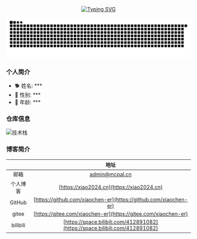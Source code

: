 <div align="center">
  <a href="https://blog.sunguoqi.com/">
    <img src="https://readme-typing-svg.demolab.com?font=Fira+Code&pause=1000&color=024EF7&width=435&lines=Hello World！&center=true&size=27" alt="Typing SVG" />
  </a>
</div>

![](https://raw.githubusercontent.com/xiaochen-er/xiaochen-er/output/github-contribution-grid-snake.svg)

### 个人简介
- 🐕 姓名: ***
- 👦 性别: ***
- 🧭 年龄: ***

### 仓库信息
![技术栈](https://github-readme-stats.vercel.app/api/top-langs/?username=xiaochen-er&layout=compact&theme=tokyonight)   

### 博客简介

| | 地址 |
| :----:| :----: | 
| 邮箱 | admin@mcpal.cn |
| 个人博客 | [https://xiao2024.cn](https://xiao2024.cn) | 
| GitHub|[https://github.com/xiaochen-er](https://github.com/xiaochen-er)| 
| gitee|[https://gitee.com/xiaochen-er](https://gitee.com/xiaochen-er)  | 
| bilibili|[https://space.bilibili.com/412891082](https://space.bilibili.com/412891082)  | 
